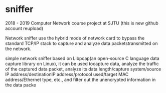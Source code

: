 # sniffer
2018 - 2019 Computer Network course project at SJTU (this is new github account reupload)

Network sniffer use the hybrid mode of network card to bypass the standard TCP/IP stack to capture and analyze data packetstransmitted on the network.

simple network sniffer based on Libpcap(an open-source C language data capture library on Linux), it can be used tocapture data, analyze the traffic of the captured data packet, analyze its data length/capture system/source IP address/destinationIP address/protocol used/target MAC address/Ethernet type, etc., and filter out the unencrypted information in the data packe
